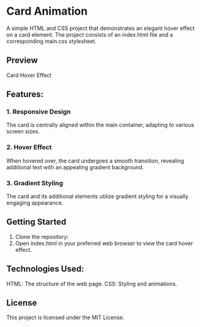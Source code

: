 # Card Animation
A simple HTML and CSS project that demonstrates an elegant hover effect on a card element. The project consists of an index.html file and a corresponding main.css stylesheet.

## Preview
Card Hover Effect

## Features:
### 1. Responsive Design
The card is centrally aligned within the main container, adapting to various screen sizes.

### 2. Hover Effect
When hovered over, the card undergoes a smooth transition, revealing additional text with an appealing gradient background.

### 3. Gradient Styling
The card and its additional elements utilize gradient styling for a visually engaging appearance.

## Getting Started
1. Clone the repository:
2. Open index.html in your preferred web browser to view the card hover effect.

## Technologies Used:
HTML: The structure of the web page.
CSS: Styling and animations.

## License
This project is licensed under the MIT License.
